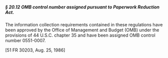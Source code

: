 ##### § 20.12 OMB control number assigned pursuant to Paperwork Reduction Act. #####

The information collection requirements contained in these regulations have been approved by the Office of Management and Budget (OMB) under the provisions of 44 U.S.C. chapter 35 and have been assigned OMB control number 0551-0007.

[51 FR 30203, Aug. 25, 1986]